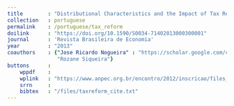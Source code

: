 ```yaml
---
title        : "Distributional Characteristics and the Impact of Tax Reform"
collection   : portuguese
permalink    : /portuguese/tax_reform
doilink      : "https://doi.org/10.1590/S0034-71402013000300001"
journal      : 'Revista Brasileira de Economia'
year         : "2013"
coauthors    : {"Jose Ricardo Nogueira" : "https://scholar.google.com/citations?user=8EEOl-sAAAAJ&hl=en",
                "Rozane Siqueira"}
buttons      : 
    wppdf    : 
    wplink   : "https://www.anpec.org.br/encontro/2012/inscricao/files_I/i4-47016f5fb89c1c22a982e965a16e8ca1.pdf"
    srrn     : 
    bibtex   : "/files/taxreform_cite.txt"
---
```

